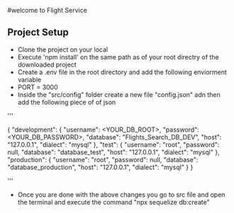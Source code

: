 #welcome to Flight Service

## Project Setup

 - Clone the project on your local
 - Execute 'npm install' on the same path as of your root directry of the downloaded project
 - Create a .env file  in the root directory and add the following enviorment variable
 - PORT = 3000
 - Inside the "src/config" folder create a new file "config.json" adn then add the following piece of of json

'''

{
  "development": {
    "username": <YOUR_DB_ROOT>,
    "password": <YOUR_DB_PASSWORD>,
    "database": "Flights_Search_DB_DEV",
    "host": "127.0.0.1",
    "dialect": "mysql"
  },
  "test": {
    "username": "root",
    "password": null,
    "database": "database_test",
    "host": "127.0.0.1",
    "dialect": "mysql"
  },
  "production": {
    "username": "root",
    "password": null,
    "database": "database_production",
    "host": "127.0.0.1",
    "dialect": "mysql"
  }
}

'''

- Once you are done with the above changes you go to src file and open the terminal and execute the command "npx sequelize db:create"








